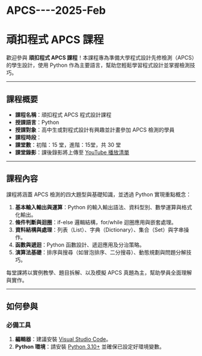 # APCS----2025-Feb
# 頑扣程式 APCS 課程

歡迎參與 **頑扣程式 APCS 課程**！本課程專為準備大學程式設計先修檢測（APCS）的學生設計，使用 Python 作為主要語言，幫助您輕鬆學習程式設計並掌握檢測技巧。

---

## 課程概要

- **課程名稱**：頑扣程式 APCS 程式設計課程  
- **授課語言**：Python  
- **授課對象**：高中生或對程式設計有興趣並計畫參加 APCS 檢測的學員  
- **課程時段**：  
- **課堂數**：初階：15 堂，進階：15堂，共 30 堂  
- **課堂錄影**：課後錄影將上傳至 [YouTube 播放清單]()  

---

## 課程內容

課程將涵蓋 APCS 檢測的四大題型與基礎知識，並透過 Python 實現重點概念：  
1. **基本輸入輸出與運算**：Python 的輸入輸出語法、資料型別、數學運算與格式化輸出。  
2. **條件判斷與迴圈**：if-else 邏輯結構，for/while 迴圈應用與嵌套處理。  
3. **資料結構與處理**：列表（List）、字典（Dictionary）、集合（Set）與字串操作。  
4. **函數與遞迴**：Python 函數設計、遞迴應用及分治策略。  
5. **演算法基礎**：排序與搜尋（如冒泡排序、二分搜尋）、動態規劃與問題分解技巧。  

每堂課將以實例教學、題目拆解、以及模擬 APCS 真題為主，幫助學員全面理解與實作。

---

## 如何參與

### 必備工具  
1. **編輯器**：建議安裝 [Visual Studio Code](https://code.visualstudio.com/)。  
2. **Python 環境**：請安裝 [Python 3.10+](https://www.python.org/downloads/) 並確保已設定好環境變數。  
